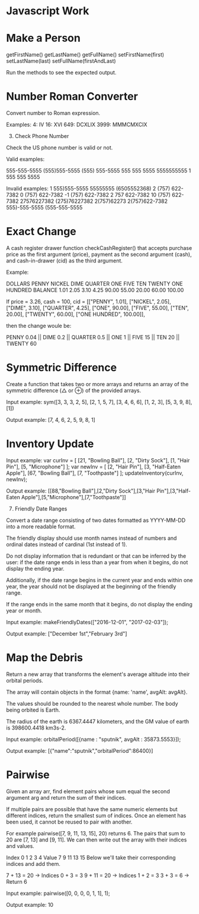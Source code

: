 # Javascript Work

# Make a Person

getFirstName()
getLastName()
getFullName()
setFirstName(first)
setLastName(last)
setFullName(firstAndLast)

Run the methods to see the expected output.

# Number Roman Converter

Convert number to Roman expression.

Examples:
4: IV
16: XVI
649: DCXLIX
3999: MMMCMXCIX

3. Check Phone Number

Check the US phone number is valid or not.

Valid examples:

555-555-5555
(555)555-5555
(555) 555-5555
555 555 5555
5555555555
1 555 555 5555

Invalid examples:
1 555)555-5555
55555555
(6505552368)
2 (757) 622-7382
0 (757) 622-7382
-1 (757) 622-7382
2 757 622-7382
10 (757) 622-7382
27576227382
(275)76227382
2(757)62273
2(757)622-7382
555)-555-5555
(555-555-5555

# Exact Change

A cash register drawer function checkCashRegister() that accepts purchase price as the first argument (price), payment as the second argument (cash), and cash-in-drawer (cid) as the third argument.

Example:

DOLLARS	PENNY	NICKEL	DIME	QUARTER	ONE	   FIVE	  TEN	  TWENTY	ONE HUNDRED
BALANCE	1.01	2.05	  3.10	4.25	  90.00	 55.00	20.00	60.00	  100.00

If price = 3.26, cash = 100, cid = [["PENNY", 1.01], ["NICKEL", 2.05], ["DIME", 3.10], ["QUARTER", 4.25], ["ONE", 90.00], ["FIVE", 55.00], ["TEN", 20.00], ["TWENTY", 60.00], ["ONE HUNDRED", 100.00]],

then the change woule be:

PENNY 0.04 || DIME 0.2 || QUARTER 0.5 || ONE 1 || FIVE 15 || TEN 20 || TWENTY 60

# Symmetric Difference

Create a function that takes two or more arrays and returns an array of the symmetric difference (△ or ⊕) of the provided arrays.

Input example:
sym([3, 3, 3, 2, 5], [2, 1, 5, 7], [3, 4, 6, 6], [1, 2, 3], [5, 3, 9, 8], [1])

Output example:
[7, 4, 6, 2, 5, 9, 8, 1]

# Inventory Update

Input example:
var curInv = [ [21, "Bowling Ball"], [2, "Dirty Sock"], [1, "Hair Pin"], [5, "Microphone"] ]; 
var newInv = [ [2, "Hair Pin"], [3, "Half-Eaten Apple"], [67, "Bowling Ball"], [7, "Toothpaste"] ]; 
updateInventory(curInv, newInv);

Output example:
[[88,"Bowling Ball"],[2,"Dirty Sock"],[3,"Hair Pin"],[3,"Half-Eaten Apple"],[5,"Microphone"],[7,"Toothpaste"]]

7. Friendly Date Ranges

Convert a date range consisting of two dates formatted as YYYY-MM-DD into a more readable format.

The friendly display should use month names instead of numbers and ordinal dates instead of cardinal (1st instead of 1).

Do not display information that is redundant or that can be inferred by the user: if the date range ends in less than a year from when it begins, do not display the ending year.

Additionally, if the date range begins in the current year and ends within one year, the year should not be displayed at the beginning of the friendly range.

If the range ends in the same month that it begins, do not display the ending year or month.

Input example:
makeFriendlyDates(["2016-12-01", "2017-02-03"]);

Output example:
["December 1st","February 3rd"]

# Map the Debris

Return a new array that transforms the element's average altitude into their orbital periods.

The array will contain objects in the format {name: 'name', avgAlt: avgAlt}.

The values should be rounded to the nearest whole number. The body being orbited is Earth.

The radius of the earth is 6367.4447 kilometers, and the GM value of earth is 398600.4418 km3s-2.

Input example:
orbitalPeriod([{name : "sputnik", avgAlt : 35873.5553}]);

Output example:
[{"name":"sputnik","orbitalPeriod":86400}]

# Pairwise

Given an array arr, find element pairs whose sum equal the second argument arg and return the sum of their indices.

If multiple pairs are possible that have the same numeric elements but different indices, return the smallest sum of indices. Once an element has been used, it cannot be reused to pair with another.

For example pairwise([7, 9, 11, 13, 15], 20) returns 6. The pairs that sum to 20 are [7, 13] and [9, 11]. We can then write out the array with their indices and values.


Index	0  1	2	  3	  4
Value	7	 9	11	13	15
Below we'll take their corresponding indices and add them.

7 + 13 = 20 → Indices 0 + 3 = 3
9 + 11 = 20 → Indices 1 + 2 = 3
3 + 3 = 6 → Return 6

Input example:
pairwise([0, 0, 0, 0, 1, 1], 1);

Output example:
10

